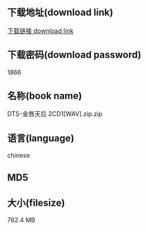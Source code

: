 ## 下载地址(download link)
[下载链接 download link](https://tutu365.netlify.app/?s=DTS-%E9%87%91%E5%94%87%E5%A4%A9%E5%90%8E+2CD1%5BWAV%5D.zip)

## 下载密码(download password)
1866

## 名称(book name)
DTS-金唇天后 2CD1[WAV].zip.zip

## 语言(language)
chinese

## MD5


## 大小(filesize)
762.4 MB

